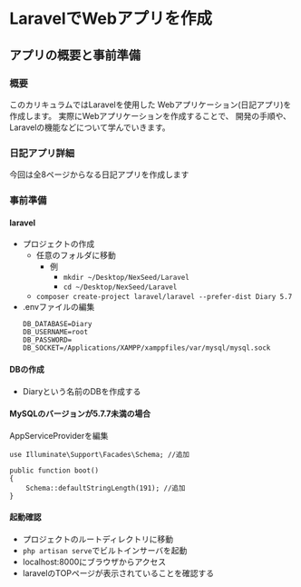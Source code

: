 # LaravelでWebアプリを作成
## アプリの概要と事前準備

### 概要
このカリキュラムではLaravelを使用した
Webアプリケーション(日記アプリ)を作成します。
実際にWebアプリケーションを作成することで、
開発の手順や、Laravelの機能などについて学んでいきます。

### 日記アプリ詳細
今回は全8ページからなる日記アプリを作成します

### 事前準備
#### laravel
- プロジェクトの作成
  - 任意のフォルダに移動
    - 例
      - `mkdir ~/Desktop/NexSeed/Laravel`
      - `cd ~/Desktop/NexSeed/Laravel`
  - `composer create-project laravel/laravel --prefer-dist Diary 5.7`
- .envファイルの編集
  ```
  DB_DATABASE=Diary
  DB_USERNAME=root
  DB_PASSWORD=
  DB_SOCKET=/Applications/XAMPP/xamppfiles/var/mysql/mysql.sock
  ```

#### DBの作成
- Diaryという名前のDBを作成する

#### MySQLのバージョンが5.7.7未満の場合
AppServiceProviderを編集
```
use Illuminate\Support\Facades\Schema; //追加

public function boot()
{
    Schema::defaultStringLength(191); //追加
}
```

#### 起動確認
- プロジェクトのルートディレクトリに移動
- `php artisan serve`でビルトインサーバを起動
- localhost:8000にブラウザからアクセス
- laravelのTOPページが表示されていることを確認する
